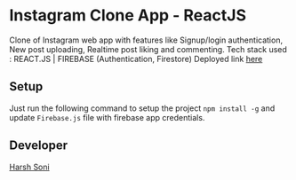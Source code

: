 #  Instagram Clone App - ReactJS
Clone of Instagram web app with features like Signup/login authentication, New post uploading, Realtime post liking and commenting.
Tech stack used : REACT.JS | FIREBASE (Authentication, Firestore) 
Deployed link [here](https://instagram-clone-one-pink.vercel.app/)

## Setup
Just run the following command to setup the project ```npm install -g``` and update `Firebase.js` file with firebase app credentials.

## Developer
[Harsh Soni](https://linkedin.com/in/cscipher)
